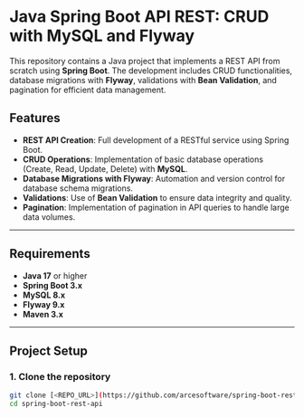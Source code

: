 # Java Spring Boot API REST: CRUD with MySQL and Flyway

This repository contains a Java project that implements a REST API from scratch using **Spring Boot**. The development includes CRUD functionalities, database migrations with **Flyway**, validations with **Bean Validation**, and pagination for efficient data management.

## Features
- **REST API Creation**: Full development of a RESTful service using Spring Boot.
- **CRUD Operations**: Implementation of basic database operations (Create, Read, Update, Delete) with **MySQL**.
- **Database Migrations with Flyway**: Automation and version control for database schema migrations.
- **Validations**: Use of **Bean Validation** to ensure data integrity and quality.
- **Pagination**: Implementation of pagination in API queries to handle large data volumes.

---

## Requirements
- **Java 17** or higher
- **Spring Boot 3.x**
- **MySQL 8.x**
- **Flyway 9.x**
- **Maven 3.x**

---

## Project Setup

### 1. Clone the repository
```bash
git clone [<REPO_URL>](https://github.com/arcesoftware/spring-boot-rest-api)
cd spring-boot-rest-api
